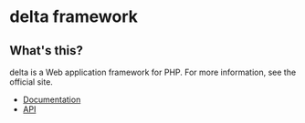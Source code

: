 delta framework
===============

What's this?
------------
delta is a Web application framework for PHP.
For more information, see the official site.

 * [Documentation](http://delta-docs.devlabs.tk)
 * [API](http://delta-api.devlabs.tk)
